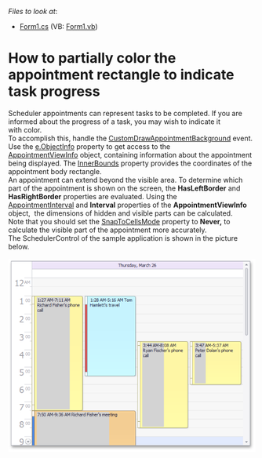 <!-- default file list -->
*Files to look at*:

* [Form1.cs](./CS/PartiallyColoredAppointment/Form1.cs) (VB: [Form1.vb](./VB/PartiallyColoredAppointment/Form1.vb))
<!-- default file list end -->
# How to partially color the appointment rectangle to indicate task progress


<p>Scheduler appointments can represent tasks to be completed. If you are informed about the progress of a task, you may wish to indicate it with color. <br /> To accomplish this, handle the <a href="http://documentation.devexpress.com/#WindowsForms/DevExpressXtraSchedulerSchedulerControl_CustomDrawAppointmentBackgroundtopic">CustomDrawAppointmentBackground</a> event. Use the <a href="http://documentation.devexpress.com/#WindowsForms/DevExpressXtraSchedulerCustomDrawObjectEventArgs_ObjectInfotopic">e.ObjectInfo</a> property to get access to the <a href="http://help.devexpress.com/#WindowsForms/clsDevExpressXtraSchedulerDrawingAppointmentViewInfotopic">AppointmentViewInfo</a> object, containing information about the appointment being displayed. The <a href="http://help.devexpress.com/#WindowsForms/DevExpressXtraSchedulerDrawingAppointmentViewInfo_InnerBoundstopic">InnerBounds</a> property provides the coordinates of the appointment body rectangle. <br />An appointment can extend beyond the visible area. To determine which part of the appointment is shown on the screen, the <strong>HasLeftBorder</strong> and <strong>HasRightBorder</strong> properties are evaluated. Using the <a href="http://help.devexpress.com/#WindowsForms/DevExpressXtraSchedulerDrawingAppointmentViewInfo_AppointmentIntervaltopic">AppointmentInterval</a> and <strong>Interval</strong> properties of the <strong>AppointmentViewInfo</strong> object,  the dimensions of hidden and visible parts can be calculated.<br />Note that you should set the <a href="http://documentation.devexpress.com/#WindowsForms/DevExpressXtraSchedulerAppointmentDisplayOptions_SnapToCellsModetopic">SnapToCellsMode</a> property to <strong>Never,</strong> to calculate the visible part of the appointment more accurately.<br />The SchedulerControl of the sample application is shown in the picture below.<br /><br /><img src="https://raw.githubusercontent.com/DevExpress-Examples/how-to-partially-color-the-appointment-rectangle-to-indicate-task-progress-e969/7.3.6+/media/50b44e2a-d3be-11e4-80bf-00155d62480c.png"></p>
<p> </p>

<br/>


